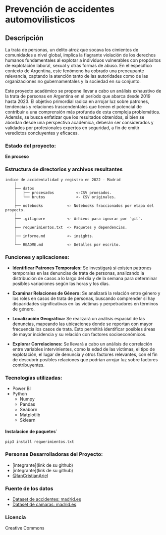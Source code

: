 # Prevención de accidentes automovilisticos 

## Descripción
La trata de personas, un delito atroz que socava los cimientos de comunidades a nivel global, implica la flagrante violación de los derechos humanos fundamentales al explotar a individuos vulnerables con propósitos de explotación laboral, sexual y otras formas de abuso. En el específico contexto de Argentina, este fenómeno ha cobrado una preocupante relevancia, captando la atención tanto de las autoridades como de las organizaciones no gubernamentales y la sociedad en su conjunto.

Este proyecto académico se propone llevar a cabo un análisis exhaustivo de la trata de personas en Argentina en el período que abarca desde 2019 hasta 2023. El objetivo primordial radica en arrojar luz sobre patrones, tendencias y relaciones trascendentales que tienen el potencial de contribuir a una comprensión más profunda de esta compleja problemática. Además, se busca enfatizar que los resultados obtenidos, si bien se abordan desde una perspectiva académica, deberán ser considerados y validados por profesionales expertos en seguridad, a fin de emitir veredictos concluyentes y eficaces.

### Estado del proyecto:
**En proceso**

### Estructura de directorios y archivos resultantes

    indice de accidentalidad y registro en 2022 - Madrid
        │
        ├── datos
        │   ├── procesados          <-CSV proesados.
        │   └── brutos              <- CSV originales.
        │
        ├── notebooks           <- Notebooks fraccionados por etapa del proyecto.
        |
        ├── .gitignore          <- Arhivos para ignorar por `git`.
        │
        ├── requerimientos.txt  <- Paquetes y dependencias.
        │   
        │── informe.md          <- insights.
        │
        └── README.md           <- Detalles por escrito.

### Funciones y aplicaciones:

- **Identificar Patrones Temporales:** Se investigará si existen patrones temporales en las denuncias de trata de personas, analizando la distribución de casos a lo largo del día y de la semana para determinar posibles variaciones según las horas y los días.

- **Examinar Relaciones de Género:** Se analizará la relación entre género y los roles en casos de trata de personas, buscando comprender si hay disparidades significativas en las víctimas y perpetradores en términos de género.

- **Localización Geográfica:** Se realizará un análisis espacial de las denuncias, mapeando las ubicaciones donde se reportan con mayor frecuencia los casos de trata. Esto permitirá identificar posibles áreas de mayor incidencia y su relación con factores socioeconómicos.

- **Explorar Correlaciones:** Se llevará a cabo un análisis de correlación entre variables intervinientes, como la edad de las víctimas, el tipo de explotación, el lugar de denuncia y otros factores relevantes, con el fin de descubrir posibles relaciones que podrían arrojar luz sobre factores contribuyentes.

### Tecnologías utilizadas:
- Power BI
- Python
  - Numpy
  - Pandas
  - Seaborn
  - Matplotlib
  - Sklearn
  
#### Instalacion de paquetes`

`pip3 install requerimientos.txt`

### Personas Desarrolladoras del Proyecto:
- [integrante](link de su github)
- [integrante](link de su github)
- [@IanCristianAriel](https://github.com/ianCristianAriel)

### Fuente de los datos
- [Dataset de accidentes: madrid.es](https://datos.madrid.es/portal/site/egob/menuitem.c05c1f754a33a9fbe4b2e4b284f1a5a0/?vgnextoid=7c2843010d9c3610VgnVCM2000001f4a900aRCRD&vgnextchannel=374512b9ace9f310VgnVCM100000171f5a0aRCRD&vgnextfmt=default)
- [Dataset de camaras: madrid.es](https://datos.madrid.es/portal/site/egob/menuitem.c05c1f754a33a9fbe4b2e4b284f1a5a0/?vgnextoid=cb7005dc5b2f0710VgnVCM2000001f4a900aRCRD&vgnextchannel=374512b9ace9f310VgnVCM100000171f5a0aRCRD&vgnextfmt=default)

### Licencia
Creative Commons
